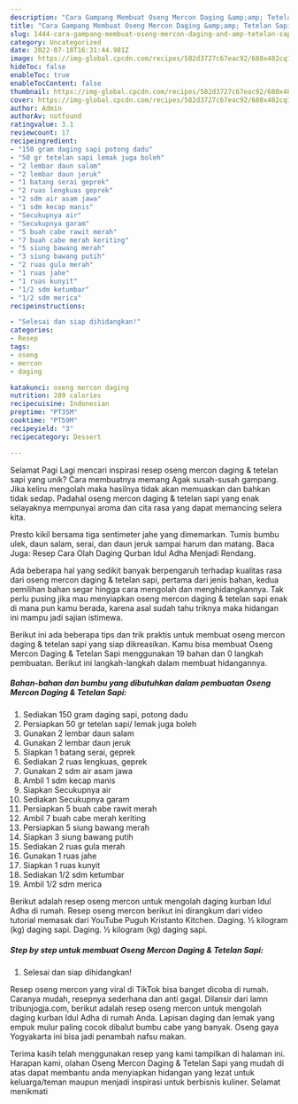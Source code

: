 ```yaml
---
description: "Cara Gampang Membuat Oseng Mercon Daging &amp;amp; Tetelan Sapi yang Enak, Sempurna"
title: "Cara Gampang Membuat Oseng Mercon Daging &amp;amp; Tetelan Sapi yang Enak, Sempurna"
slug: 1444-cara-gampang-membuat-oseng-mercon-daging-and-amp-tetelan-sapi-yang-enak-sempurna
category: Uncategorized
date: 2022-07-18T16:31:44.981Z
image: https://img-global.cpcdn.com/recipes/582d3727c67eac92/680x482cq70/oseng-mercon-daging-tetelan-sapi-foto-resep-utama.jpg
hideToc: false
enableToc: true
enableTocContent: false
thumbnail: https://img-global.cpcdn.com/recipes/582d3727c67eac92/680x482cq70/oseng-mercon-daging-tetelan-sapi-foto-resep-utama.jpg
cover: https://img-global.cpcdn.com/recipes/582d3727c67eac92/680x482cq70/oseng-mercon-daging-tetelan-sapi-foto-resep-utama.jpg
author: Admin
authorAv: notfound
ratingvalue: 3.1
reviewcount: 17
recipeingredient:
- "150 gram daging sapi potong dadu"
- "50 gr tetelan sapi lemak juga boleh"
- "2 lembar daun salam"
- "2 lembar daun jeruk"
- "1 batang serai geprek"
- "2 ruas lengkuas geprek"
- "2 sdm air asam jawa"
- "1 sdm kecap manis"
- "Secukupnya air"
- "Secukupnya garam"
- "5 buah cabe rawit merah"
- "7 buah cabe merah keriting"
- "5 siung bawang merah"
- "3 siung bawang putih"
- "2 ruas gula merah"
- "1 ruas jahe"
- "1 ruas kunyit"
- "1/2 sdm ketumbar"
- "1/2 sdm merica"
recipeinstructions:

- "Selesai dan siap dihidangkan!"
categories:
- Resep
tags:
- oseng
- mercon
- daging

katakunci: oseng mercon daging 
nutrition: 289 calories
recipecuisine: Indonesian
preptime: "PT35M"
cooktime: "PT59M"
recipeyield: "3"
recipecategory: Dessert

---
```



Selamat Pagi Lagi mencari inspirasi resep oseng mercon daging &amp; tetelan sapi yang unik? Cara membuatnya memang Agak susah-susah gampang. Jika keliru mengolah maka hasilnya tidak akan memuaskan dan bahkan tidak sedap. Padahal oseng mercon daging &amp; tetelan sapi yang enak selayaknya mempunyai aroma dan cita rasa yang dapat memancing selera kita.


Presto kikil bersama tiga sentimeter jahe yang dimemarkan. Tumis bumbu ulek, daun salam, serai, dan daun jeruk sampai harum dan matang. Baca Juga: Resep Cara Olah Daging Qurban Idul Adha Menjadi Rendang.

Ada beberapa hal yang sedikit banyak berpengaruh terhadap kualitas rasa dari oseng mercon daging &amp; tetelan sapi, pertama dari jenis bahan, kedua pemilihan bahan segar hingga cara mengolah dan menghidangkannya. Tak perlu pusing jika mau menyiapkan oseng mercon daging &amp; tetelan sapi enak di mana pun kamu berada, karena asal sudah tahu triknya maka hidangan ini mampu jadi sajian istimewa.


Berikut ini ada beberapa tips dan trik praktis untuk membuat oseng mercon daging &amp; tetelan sapi yang siap dikreasikan. Kamu bisa membuat Oseng Mercon Daging &amp; Tetelan Sapi menggunakan 19 bahan dan 0 langkah pembuatan. Berikut ini langkah-langkah dalam membuat hidangannya.

<!--inarticleads1-->

##### Bahan-bahan dan bumbu yang dibutuhkan dalam pembuatan Oseng Mercon Daging &amp; Tetelan Sapi:

1. Sediakan 150 gram daging sapi, potong dadu
1. Persiapkan 50 gr tetelan sapi/ lemak juga boleh
1. Gunakan 2 lembar daun salam
1. Gunakan 2 lembar daun jeruk
1. Siapkan 1 batang serai, geprek
1. Sediakan 2 ruas lengkuas, geprek
1. Gunakan 2 sdm air asam jawa
1. Ambil 1 sdm kecap manis
1. Siapkan Secukupnya air
1. Sediakan Secukupnya garam
1. Persiapkan 5 buah cabe rawit merah
1. Ambil 7 buah cabe merah keriting
1. Persiapkan 5 siung bawang merah
1. Siapkan 3 siung bawang putih
1. Sediakan 2 ruas gula merah
1. Gunakan 1 ruas jahe
1. Siapkan 1 ruas kunyit
1. Sediakan 1/2 sdm ketumbar
1. Ambil 1/2 sdm merica


Berikut adalah resep oseng mercon untuk mengolah daging kurban Idul Adha di rumah. Resep oseng mercon berikut ini dirangkum dari video tutorial memasak dari YouTube Puguh Kristanto Kitchen. Daging. ½ kilogram (kg) daging sapi. Daging. ½ kilogram (kg) daging sapi. 

<!--inarticleads2-->

##### Step by step untuk membuat Oseng Mercon Daging &amp; Tetelan Sapi:


1. Selesai dan siap dihidangkan!

Resep oseng mercon yang viral di TikTok bisa banget dicoba di rumah. Caranya mudah, resepnya sederhana dan anti gagal. Dilansir dari lamn tribunjogja.com, berikut adalah resep oseng mercon untuk mengolah daging kurban Idul Adha di rumah Anda. Lapisan daging dan lemak yang empuk mulur paling cocok dibalut bumbu cabe yang banyak. Oseng gaya Yogyakarta ini bisa jadi penambah nafsu makan. 

Terima kasih telah menggunakan resep yang kami tampilkan di halaman ini. Harapan kami, olahan Oseng Mercon Daging &amp; Tetelan Sapi yang mudah di atas dapat membantu anda menyiapkan hidangan yang lezat untuk keluarga/teman maupun menjadi inspirasi untuk berbisnis kuliner. Selamat menikmati

